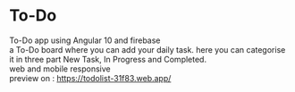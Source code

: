 # To-Do
To-Do app using Angular 10 and firebase
<br>a To-Do board where you can add your daily task. here you can categorise it in three part New Task, In Progress and Completed.
<br>web and mobile responsive
<br>preview on : https://todolist-31f83.web.app/
